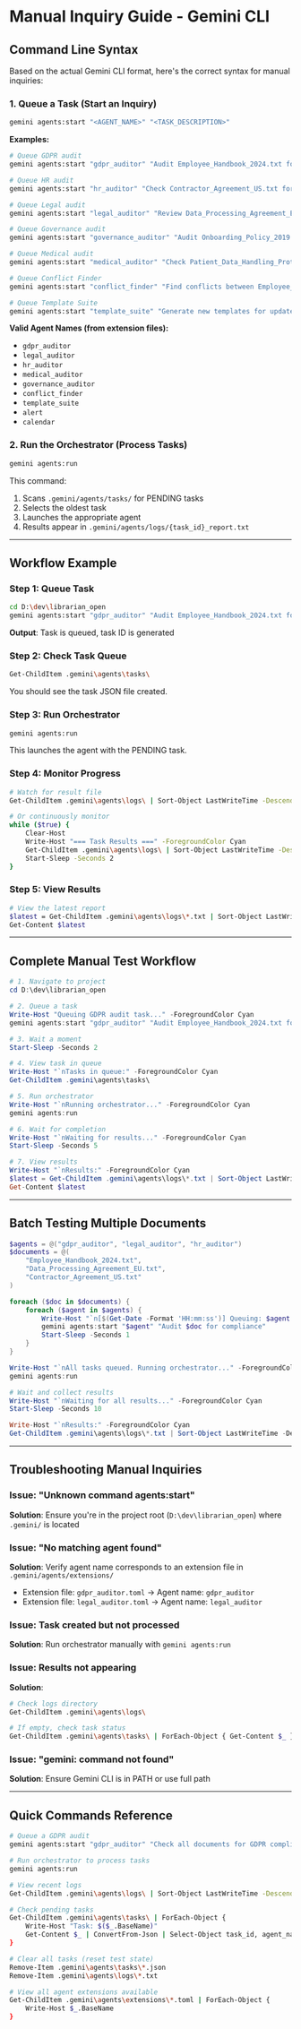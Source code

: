 # Manual Inquiry Guide - Gemini CLI

## Command Line Syntax

Based on the actual Gemini CLI format, here's the correct syntax for manual inquiries:

### 1. Queue a Task (Start an Inquiry)

```bash
gemini agents:start "<AGENT_NAME>" "<TASK_DESCRIPTION>"
```

**Examples:**

```bash
# Queue GDPR audit
gemini agents:start "gdpr_auditor" "Audit Employee_Handbook_2024.txt for GDPR compliance"

# Queue HR audit
gemini agents:start "hr_auditor" "Check Contractor_Agreement_US.txt for labor law violations"

# Queue Legal audit
gemini agents:start "legal_auditor" "Review Data_Processing_Agreement_EU.txt for legal issues"

# Queue Governance audit
gemini agents:start "governance_auditor" "Audit Onboarding_Policy_2019.txt for governance compliance"

# Queue Medical audit
gemini agents:start "medical_auditor" "Check Patient_Data_Handling_Protocol.txt for medical data privacy"

# Queue Conflict Finder
gemini agents:start "conflict_finder" "Find conflicts between Employee_Handbook_2024.txt and Data_Processing_Agreement_EU.txt"

# Queue Template Suite
gemini agents:start "template_suite" "Generate new templates for updated policies"
```

**Valid Agent Names (from extension files):**
- `gdpr_auditor`
- `legal_auditor`
- `hr_auditor`
- `medical_auditor`
- `governance_auditor`
- `conflict_finder`
- `template_suite`
- `alert`
- `calendar`

### 2. Run the Orchestrator (Process Tasks)

```bash
gemini agents:run
```

This command:
1. Scans `.gemini/agents/tasks/` for PENDING tasks
2. Selects the oldest task
3. Launches the appropriate agent
4. Results appear in `.gemini/agents/logs/{task_id}_report.txt`

---

## Workflow Example

### Step 1: Queue Task
```bash
cd D:\dev\librarian_open
gemini agents:start "gdpr_auditor" "Audit Employee_Handbook_2024.txt for GDPR compliance issues"
```

**Output**: Task is queued, task ID is generated

### Step 2: Check Task Queue
```bash
Get-ChildItem .gemini\agents\tasks\
```

You should see the task JSON file created.

### Step 3: Run Orchestrator
```bash
gemini agents:run
```

This launches the agent with the PENDING task.

### Step 4: Monitor Progress
```bash
# Watch for result file
Get-ChildItem .gemini\agents\logs\ | Sort-Object LastWriteTime -Descending | Select -First 1 | Get-Content

# Or continuously monitor
while ($true) {
    Clear-Host
    Write-Host "=== Task Results ===" -ForegroundColor Cyan
    Get-ChildItem .gemini\agents\logs\ | Sort-Object LastWriteTime -Descending | Select -First 1 | Get-Content
    Start-Sleep -Seconds 2
}
```

### Step 5: View Results
```bash
# View the latest report
$latest = Get-ChildItem .gemini\agents\logs\*.txt | Sort-Object LastWriteTime -Descending | Select -First 1
Get-Content $latest
```

---

## Complete Manual Test Workflow

```powershell
# 1. Navigate to project
cd D:\dev\librarian_open

# 2. Queue a task
Write-Host "Queuing GDPR audit task..." -ForegroundColor Cyan
gemini agents:start "gdpr_auditor" "Audit Employee_Handbook_2024.txt for GDPR compliance"

# 3. Wait a moment
Start-Sleep -Seconds 2

# 4. View task in queue
Write-Host "`nTasks in queue:" -ForegroundColor Cyan
Get-ChildItem .gemini\agents\tasks\

# 5. Run orchestrator
Write-Host "`nRunning orchestrator..." -ForegroundColor Cyan
gemini agents:run

# 6. Wait for completion
Write-Host "`nWaiting for results..." -ForegroundColor Cyan
Start-Sleep -Seconds 5

# 7. View results
Write-Host "`nResults:" -ForegroundColor Cyan
$latest = Get-ChildItem .gemini\agents\logs\*.txt | Sort-Object LastWriteTime -Descending | Select -First 1
Get-Content $latest
```

---

## Batch Testing Multiple Documents

```powershell
$agents = @("gdpr_auditor", "legal_auditor", "hr_auditor")
$documents = @(
    "Employee_Handbook_2024.txt",
    "Data_Processing_Agreement_EU.txt",
    "Contractor_Agreement_US.txt"
)

foreach ($doc in $documents) {
    foreach ($agent in $agents) {
        Write-Host "`n[$(Get-Date -Format 'HH:mm:ss')] Queuing: $agent → $doc" -ForegroundColor Green
        gemini agents:start "$agent" "Audit $doc for compliance"
        Start-Sleep -Seconds 1
    }
}

Write-Host "`nAll tasks queued. Running orchestrator..." -ForegroundColor Cyan
gemini agents:run

# Wait and collect results
Write-Host "`nWaiting for all results..." -ForegroundColor Cyan
Start-Sleep -Seconds 10

Write-Host "`nResults:" -ForegroundColor Cyan
Get-ChildItem .gemini\agents\logs\*.txt | Sort-Object LastWriteTime -Descending | Get-Content
```

---

## Troubleshooting Manual Inquiries

### Issue: "Unknown command agents:start"
**Solution**: Ensure you're in the project root (`D:\dev\librarian_open`) where `.gemini/` is located

### Issue: "No matching agent found"
**Solution**: Verify agent name corresponds to an extension file in `.gemini/agents/extensions/` 
- Extension file: `gdpr_auditor.toml` → Agent name: `gdpr_auditor`
- Extension file: `legal_auditor.toml` → Agent name: `legal_auditor`

### Issue: Task created but not processed
**Solution**: Run orchestrator manually with `gemini agents:run`

### Issue: Results not appearing
**Solution**: 
```bash
# Check logs directory
Get-ChildItem .gemini\agents\logs\

# If empty, check task status
Get-ChildItem .gemini\agents\tasks\ | ForEach-Object { Get-Content $_ }
```

### Issue: "gemini: command not found"
**Solution**: Ensure Gemini CLI is in PATH or use full path

---

## Quick Commands Reference

```bash
# Queue a GDPR audit
gemini agents:start "gdpr_auditor" "Check all documents for GDPR compliance"

# Run orchestrator to process tasks
gemini agents:run

# View recent logs
Get-ChildItem .gemini\agents\logs\ | Sort-Object LastWriteTime -Descending | Select -First 1 | Get-Content

# Check pending tasks
Get-ChildItem .gemini\agents\tasks\ | ForEach-Object { 
    Write-Host "Task: $($_.BaseName)"
    Get-Content $_ | ConvertFrom-Json | Select-Object task_id, agent_name, status
}

# Clear all tasks (reset test state)
Remove-Item .gemini\agents\tasks\*.json
Remove-Item .gemini\agents\logs\*.txt

# View all agent extensions available
Get-ChildItem .gemini\agents\extensions\*.toml | ForEach-Object { 
    Write-Host $_.BaseName 
}
```

